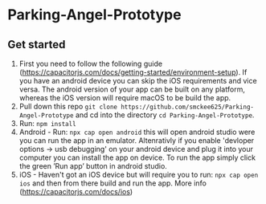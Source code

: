# Parking-Angel-Prototype

## Get started
1. First you need to follow the following guide (https://capacitorjs.com/docs/getting-started/environment-setup). If you have an android device you can skip the iOS requirements and vice versa. The android version of your app can be built on any platform, whereas the iOS version will require macOS to be build the app.
2. Pull down this repo `git clone https://github.com/smckee625/Parking-Angel-Prototype` and cd into the directory `cd Parking-Angel-Prototype`.
3. Run: `npm install`
4. Android - Run: `npx cap open android` this will open android studio were you can run the app in an emulator. Altenrativly if you enable 'devloper options -> usb debugging' on your android device and plug it into your computer you can install the app on device. To run the app simply click the green ’Run app’ button in android studio.
4. iOS - Haven't got an iOS device but will require you to run: `npx cap open ios` and then from there build and run the app. More info (https://capacitorjs.com/docs/ios)
